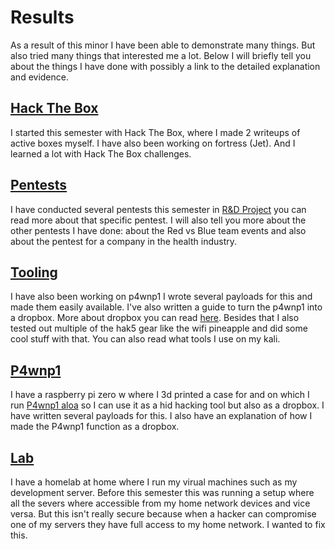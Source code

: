 # Results
As a result of this minor I have been able to demonstrate many things. But also tried many things that interested me a lot.
Below I will briefly tell you about the things I have done with possibly a link to the detailed explanation and evidence.

## [Hack The Box](htb)
I started this semester with Hack The Box, where I made 2 writeups of active boxes myself. I have also been working on fortress (Jet). And I learned a lot with Hack The Box challenges.

## [Pentests](pentests)
I have conducted several pentests this semester in [R&D Project](/project) you can read more about that specific pentest. I will also tell you more about the other pentests I have done: about the Red vs Blue team events and also about the pentest for a company in the health industry.

## [Tooling](tooling)
I have also been working on p4wnp1 I wrote several payloads for this and made them easily available. I've also written a guide to turn the p4wnp1 into a dropbox. More about dropbox you can read [here](dropbox). Besides that I also tested out multiple of the hak5 gear like the wifi pineapple and did some cool stuff with that. You can also read what tools I use on my kali.

## [P4wnp1](p4wnp1)
I have a raspberry pi zero w where I 3d printed a case for and on which I run [P4wnp1 aloa](https://github.com/RoganDawes/P4wnP1_aloa) so I can use it as a hid hacking tool but also as a dropbox. I have written several payloads for this. I also have an explanation of how I made the P4wnp1 function as a dropbox.

## [Lab](lab)
I have a homelab at home where I run my virual machines such as my development server.
Before this semester this was running a setup where all the severs where accessible from my home network devices and vice versa.
But this isn't really secure because when a hacker can compromise one of my servers they have full access to my home network.
I wanted to fix this.
